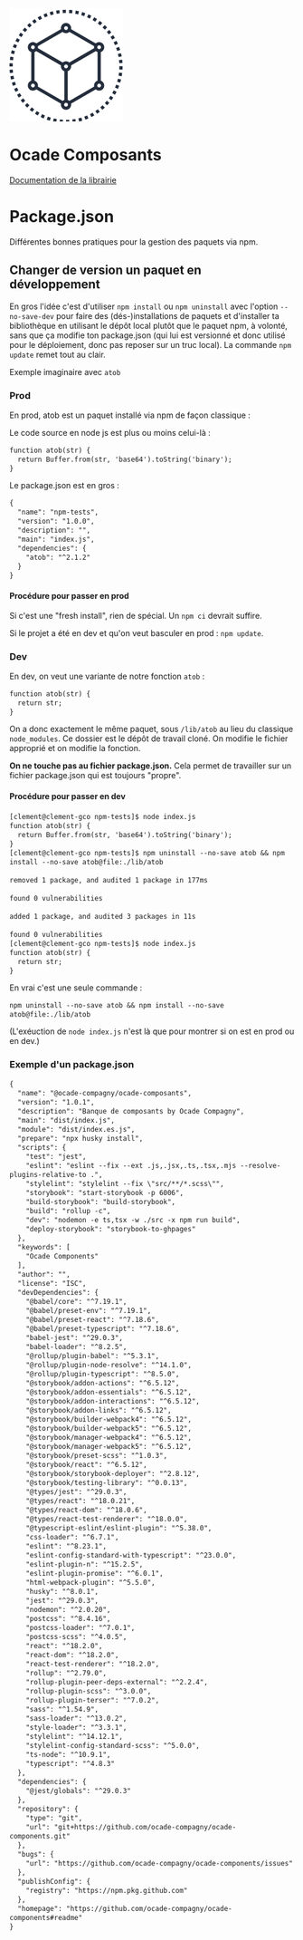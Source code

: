 [![Ocade Composants](./readme/logo-ocade-composants.png)](https://ocade-compagny.github.io/ocade-composants/)

# Ocade Composants
[Documentation de la librairie](https://ocade-compagny.github.io/ocade-composants/)

# Package.json

Différentes bonnes pratiques pour la gestion des paquets via npm.

## Changer de version un paquet en développement

En gros l'idée c'est d'utiliser `npm install` ou `npm uninstall` avec l'option `--no-save-dev` pour faire des (dés-)installations de paquets et d'installer ta bibliothèque en utilisant le dépôt local plutôt que le paquet npm, à volonté, sans que ça modifie ton package.json (qui lui est versionné et donc utilisé pour le déploiement, donc pas reposer sur un truc local). La commande `npm update` remet tout au clair. 

Exemple imaginaire avec `atob`

### Prod

En prod, atob est un paquet installé via npm de façon classique :

Le code source en node js est plus ou moins celui-là :

```
function atob(str) {
  return Buffer.from(str, 'base64').toString('binary');
}
```

Le package.json est en gros : 

```
{
  "name": "npm-tests",
  "version": "1.0.0",
  "description": "",
  "main": "index.js",
  "dependencies": {
    "atob": "^2.1.2"
  }
}
```

#### Procédure pour passer en prod

Si c'est une "fresh install", rien de spécial. Un `npm ci` devrait suffire.

Si le projet a été en dev et qu'on veut basculer en prod : `npm update`.

### Dev

En dev, on veut une variante de notre fonction `atob` : 

```
function atob(str) {
  return str;
}
```

On a donc exactement le même paquet, sous `/lib/atob` au lieu du classique `node_modules`.
Ce dossier est le dépôt de travail cloné. On modifie le fichier approprié et
on modifie la fonction.

**On ne touche pas au fichier package.json.**
Cela permet de travailler sur un fichier package.json qui est toujours "propre".

#### Procédure pour passer en dev

```
[clement@clement-gco npm-tests]$ node index.js 
function atob(str) {
  return Buffer.from(str, 'base64').toString('binary');
}
[clement@clement-gco npm-tests]$ npm uninstall --no-save atob && npm install --no-save atob@file:./lib/atob

removed 1 package, and audited 1 package in 177ms

found 0 vulnerabilities

added 1 package, and audited 3 packages in 11s

found 0 vulnerabilities
[clement@clement-gco npm-tests]$ node index.js 
function atob(str) {
  return str;
}
```

En vrai c'est une seule commande : 

```
npm uninstall --no-save atob && npm install --no-save atob@file:./lib/atob
```

(L'exéuction de `node index.js` n'est là que pour montrer si on est en prod ou en dev.)


### Exemple d'un package.json
```
{
  "name": "@ocade-compagny/ocade-composants",
  "version": "1.0.1",
  "description": "Banque de composants by Ocade Compagny",
  "main": "dist/index.js",
  "module": "dist/index.es.js",
  "prepare": "npx husky install",
  "scripts": {
    "test": "jest",
    "eslint": "eslint --fix --ext .js,.jsx,.ts,.tsx,.mjs --resolve-plugins-relative-to .",
    "stylelint": "stylelint --fix \"src/**/*.scss\"",
    "storybook": "start-storybook -p 6006",
    "build-storybook": "build-storybook",
    "build": "rollup -c",
    "dev": "nodemon -e ts,tsx -w ./src -x npm run build",
    "deploy-storybook": "storybook-to-ghpages"
  },
  "keywords": [
    "Ocade Components"
  ],
  "author": "",
  "license": "ISC",
  "devDependencies": {
    "@babel/core": "^7.19.1",
    "@babel/preset-env": "^7.19.1",
    "@babel/preset-react": "^7.18.6",
    "@babel/preset-typescript": "^7.18.6",
    "babel-jest": "^29.0.3",
    "babel-loader": "^8.2.5",
    "@rollup/plugin-babel": "^5.3.1",
    "@rollup/plugin-node-resolve": "^14.1.0",
    "@rollup/plugin-typescript": "^8.5.0",
    "@storybook/addon-actions": "^6.5.12",
    "@storybook/addon-essentials": "^6.5.12",
    "@storybook/addon-interactions": "^6.5.12",
    "@storybook/addon-links": "^6.5.12",
    "@storybook/builder-webpack4": "^6.5.12",
    "@storybook/builder-webpack5": "^6.5.12",
    "@storybook/manager-webpack4": "^6.5.12",
    "@storybook/manager-webpack5": "^6.5.12",
    "@storybook/preset-scss": "^1.0.3",
    "@storybook/react": "^6.5.12",
    "@storybook/storybook-deployer": "^2.8.12",
    "@storybook/testing-library": "^0.0.13",
    "@types/jest": "^29.0.3",
    "@types/react": "^18.0.21",
    "@types/react-dom": "^18.0.6",
    "@types/react-test-renderer": "^18.0.0",
    "@typescript-eslint/eslint-plugin": "^5.38.0",
    "css-loader": "^6.7.1",
    "eslint": "^8.23.1",
    "eslint-config-standard-with-typescript": "^23.0.0",
    "eslint-plugin-n": "^15.2.5",
    "eslint-plugin-promise": "^6.0.1",
    "html-webpack-plugin": "^5.5.0",
    "husky": "^8.0.1",
    "jest": "^29.0.3",
    "nodemon": "^2.0.20",
    "postcss": "^8.4.16",
    "postcss-loader": "^7.0.1",
    "postcss-scss": "^4.0.5",
    "react": "^18.2.0",
    "react-dom": "^18.2.0",
    "react-test-renderer": "^18.2.0",
    "rollup": "^2.79.0",
    "rollup-plugin-peer-deps-external": "^2.2.4",
    "rollup-plugin-scss": "^3.0.0",
    "rollup-plugin-terser": "^7.0.2",
    "sass": "^1.54.9",
    "sass-loader": "^13.0.2",
    "style-loader": "^3.3.1",
    "stylelint": "^14.12.1",
    "stylelint-config-standard-scss": "^5.0.0",
    "ts-node": "^10.9.1",
    "typescript": "^4.8.3"
  },
  "dependencies": {
    "@jest/globals": "^29.0.3"
  },
  "repository": {
    "type": "git",
    "url": "git+https://github.com/ocade-compagny/ocade-components.git"
  },
  "bugs": {
    "url": "https://github.com/ocade-compagny/ocade-components/issues"
  },
  "publishConfig": {
    "registry": "https://npm.pkg.github.com"
  },
  "homepage": "https://github.com/ocade-compagny/ocade-components#readme"
}
```